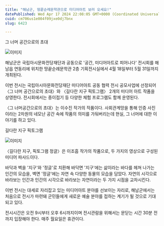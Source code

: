 ```yaml
---
title: "해남군, 땅끝순례문학관으로 미디어아트 보러 오세요!"
datePublished: Wed Apr 17 2024 22:08:05 GMT+0000 (Coordinated Universal Time)
cuid: cm706us1e004f09jxe0dj7bnx
slug: 6423

---
```



그 너머 공간으로의 초대

![이미지](https://cdn.hashnode.com/res/hashnode/image/upload/v1739260596431/2940bf78-b26b-4529-b746-ecaa1db8c275.jpeg)

해남군은 국립아시문화전당재단과 공동으로 '공간, 미디어아트로 피어나다' 전시회를 해남읍 연동리에 위치한 땅끝순례문학관 2층 기획전시실에서 4월 18일부터 5월 31일까지 개최된다.

이번 전시는 국립아시아문화전당재단 미디어아트 공동 협력 전시 공모사업에 선정되어 〈그 너머 공간으로의 초대〉와 〈길다란 지구 픽토그램〉 2개의 미디어 아트 작품을 상영한다. 전시회에서는 종이접기 등 다양한 체험 프로그램도 함께 운영된다.

〈그 너머공간으로의 초대〉는 이수진 작가의 작품이다. 사회관계망을 통해 인증 사진이라는 2차원의 네모난 공간 속에 작품의 의미를 가둬버리는데 현실, 그 너머에 대한 이야기를 하고 있다.

길다란 지구 픽토그램

![이미지](https://cdn.hashnode.com/res/hashnode/image/upload/v1739260598519/1b2b9a32-6e9b-4f11-b7ca-b5461822b1ce.jpeg)

〈길다란 지구, 픽토그램 정글〉은 이조흠 작가의 작품으로, 두 가지의 영상으로 구성된 미디어 파사드이다.

바닥과 벽을 '지구'와 '정글'로 치환해 바닥면 '지구'에는 삶이라는 바다를 헤쳐 나가는 인간의 모습을, 벽면 '정글'에는 자연 속 다양한 동물의 모습을 담았다. 자연의 시각으로 바라보는 인간과 인간의 시각으로 바라보는 자연이라는 두 가지 시점을 교차시킨다.

이번 전시는 대세로 자리잡고 있는 미디어아트 분야를 선보이는 자리로, 해남군에서는 처음으로 전시가 마련돼 군민들에게 새로운 예술 분야를 접하는 계기가 될 것으로 기대되고 있다.

전시시간은 오전 9시부터 오후 6시까지이며 전시관람을 위해서는 문닫는 시간 30분 전까지 입장해야 한다. 매주 월요일은 휴관이다.
